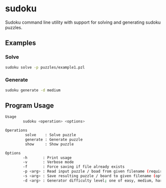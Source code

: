 # sudoku
Sudoku command line utility with support for solving and generating sudoku puzzles.

## Examples
### Solve
```bash
sudoku solve -p puzzles/example1.pzl
```

### Generate
```bash
sudoku generate -d medium
```

## Program Usage
```bash
Usage
        sudoku <operation> <options>

Operations
         solve    : Solve puzzle
         generate : Generate puzzle
         show     : Show puzzle

Options
        -h       : Print usage
        -v       : Verbose mode
        -f       : Force saving if file already exists
        -p <arg> : Read input puzzle / boad from given filename (required by solve and show)
        -s <arg> : Save resulting puzzle / board to given filename (optional with solve and generate)
        -d <arg> : Generator difficulty level; one of easy, medium, hard, expert (optional with generate, default=easy)
```
